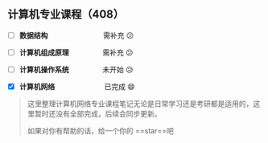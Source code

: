 ## 计算机专业课程（408）

- [ ] **数据结构** &nbsp;&nbsp;&nbsp;&nbsp;&nbsp;&nbsp;&nbsp;&nbsp;&nbsp;&nbsp;&nbsp;&nbsp;&nbsp;&nbsp;&nbsp;&nbsp;&nbsp;&nbsp;&nbsp;&nbsp;&nbsp;&nbsp;&nbsp;&nbsp;&nbsp;&nbsp;&nbsp;需补充   :confused:

- [ ] **计算机组成原理** &nbsp;&nbsp;&nbsp;&nbsp;&nbsp;&nbsp;&nbsp;&nbsp;&nbsp;&nbsp;&nbsp;&nbsp;&nbsp;&nbsp;&nbsp;&nbsp;需补充  :confused:

- [ ] **计算机操作系统** &nbsp;&nbsp;&nbsp;&nbsp;&nbsp;&nbsp;&nbsp;&nbsp;&nbsp;&nbsp;&nbsp;&nbsp;&nbsp;&nbsp;&nbsp;&nbsp;未开始  :disappointed_relieved:

- [x] **计算机网络** &nbsp;&nbsp;&nbsp;&nbsp;&nbsp;&nbsp;&nbsp;&nbsp;&nbsp;&nbsp;&nbsp;&nbsp;&nbsp;&nbsp;&nbsp;&nbsp;&nbsp;&nbsp;&nbsp;&nbsp;&nbsp;&nbsp;&nbsp;&nbsp;已完成  :smile:

> 这里整理计算机网络专业课程笔记无论是日常学习还是考研都是适用的，这里暂时还没有全部完成，后续会同步更新。
>
> 如果对你有帮助的话，给一个你的 ==star==吧
